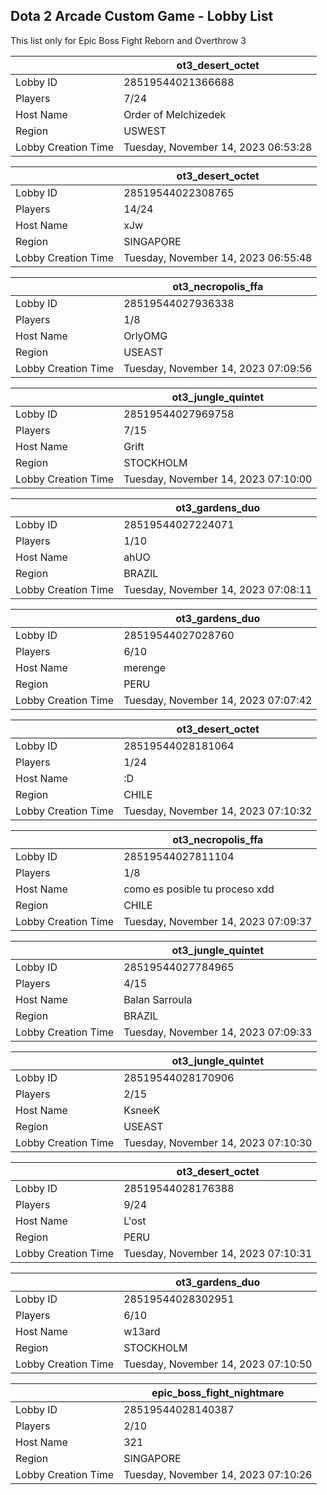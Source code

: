 ## Dota 2 Arcade Custom Game - Lobby List

This list only for Epic Boss Fight Reborn and Overthrow 3

|  | ot3_desert_octet |
| ------ | ------ |
| Lobby ID | 28519544021366688 |
| Players | 7/24 |
| Host Name | Order of Melchizedek |
| Region | USWEST |
| Lobby Creation Time | Tuesday, November 14, 2023 06:53:28 |


|  | ot3_desert_octet |
| ------ | ------ |
| Lobby ID | 28519544022308765 |
| Players | 14/24 |
| Host Name | xJw |
| Region | SINGAPORE |
| Lobby Creation Time | Tuesday, November 14, 2023 06:55:48 |


|  | ot3_necropolis_ffa |
| ------ | ------ |
| Lobby ID | 28519544027936338 |
| Players | 1/8 |
| Host Name | OrlyOMG |
| Region | USEAST |
| Lobby Creation Time | Tuesday, November 14, 2023 07:09:56 |


|  | ot3_jungle_quintet |
| ------ | ------ |
| Lobby ID | 28519544027969758 |
| Players | 7/15 |
| Host Name | Grift |
| Region | STOCKHOLM |
| Lobby Creation Time | Tuesday, November 14, 2023 07:10:00 |


|  | ot3_gardens_duo |
| ------ | ------ |
| Lobby ID | 28519544027224071 |
| Players | 1/10 |
| Host Name | ahUO |
| Region | BRAZIL |
| Lobby Creation Time | Tuesday, November 14, 2023 07:08:11 |


|  | ot3_gardens_duo |
| ------ | ------ |
| Lobby ID | 28519544027028760 |
| Players | 6/10 |
| Host Name | merenge |
| Region | PERU |
| Lobby Creation Time | Tuesday, November 14, 2023 07:07:42 |


|  | ot3_desert_octet |
| ------ | ------ |
| Lobby ID | 28519544028181064 |
| Players | 1/24 |
| Host Name | :D |
| Region | CHILE |
| Lobby Creation Time | Tuesday, November 14, 2023 07:10:32 |


|  | ot3_necropolis_ffa |
| ------ | ------ |
| Lobby ID | 28519544027811104 |
| Players | 1/8 |
| Host Name | como es posible tu proceso xdd |
| Region | CHILE |
| Lobby Creation Time | Tuesday, November 14, 2023 07:09:37 |


|  | ot3_jungle_quintet |
| ------ | ------ |
| Lobby ID | 28519544027784965 |
| Players | 4/15 |
| Host Name | Balan Sarroula |
| Region | BRAZIL |
| Lobby Creation Time | Tuesday, November 14, 2023 07:09:33 |


|  | ot3_jungle_quintet |
| ------ | ------ |
| Lobby ID | 28519544028170906 |
| Players | 2/15 |
| Host Name | KsneeK |
| Region | USEAST |
| Lobby Creation Time | Tuesday, November 14, 2023 07:10:30 |


|  | ot3_desert_octet |
| ------ | ------ |
| Lobby ID | 28519544028176388 |
| Players | 9/24 |
| Host Name | L'ost |
| Region | PERU |
| Lobby Creation Time | Tuesday, November 14, 2023 07:10:31 |


|  | ot3_gardens_duo |
| ------ | ------ |
| Lobby ID | 28519544028302951 |
| Players | 6/10 |
| Host Name | w13ard |
| Region | STOCKHOLM |
| Lobby Creation Time | Tuesday, November 14, 2023 07:10:50 |


|  | epic_boss_fight_nightmare |
| ------ | ------ |
| Lobby ID | 28519544028140387 |
| Players | 2/10 |
| Host Name | 321 |
| Region | SINGAPORE |
| Lobby Creation Time | Tuesday, November 14, 2023 07:10:26 |


